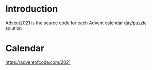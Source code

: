 # Introduction 
Advent2021 is the source code for each Advent calendar day/puzzle solution

# Calendar
https://adventofcode.com/2021

